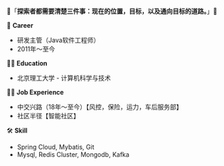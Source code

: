 👋「**探索者都需要清楚三件事：现在的位置，目标，以及通向目标的道路。**」👋

🔭 **Career**
- 研发主管（Java软件工程师）
- 2011年～至今

👨‍🎓 **Education**
- 北京理工大学 - 计算机科学与技术

👨‍💻 **Job Experience**
- 中交兴路（18年～至今）【风控，保险，运力，车后服务部】
- 社区半径【智能社区】

🛠 **Skill**
- Spring Cloud, Mybatis, Git
- Mysql, Redis Cluster, Mongodb, Kafka
